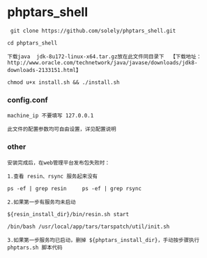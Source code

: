 # phptars_shell
`
git clone https://github.com/solely/phptars_shell.git`

`cd phptars_shell
`

`下载java  jdk-8u172-linux-x64.tar.gz放在此文件同目录下 
【下载地址：http://www.oracle.com/technetwork/java/javase/downloads/jdk8-downloads-2133151.html】
`

`chmod u+x install.sh && ./install.sh
`
### config.conf
`machine_ip 不要填写 127.0.0.1
`

`此文件的配置参数均可自由设置，详见配置说明
`

### other
`安装完成后，在web管理平台发布包失败时：
`

`1.查看 resin、rsync 服务起来没有
`

`ps -ef | grep resin     ps -ef | grep rsync
`

`2.如果第一步有服务均未启动
`

`${resin_install_dir}/bin/resin.sh start
`

`/bin/bash /usr/local/app/tars/tarspatch/util/init.sh
`

`3.如果第一步服务均已启动，删掉 ${phptars_install_dir}，手动按步骤执行 phptars.sh 脚本代码
`